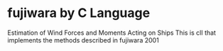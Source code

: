 # fujiwara by C Language
Estimation of Wind Forces and Moments Acting on Ships
This is clI that implements the methods described in fujiwara 2001
